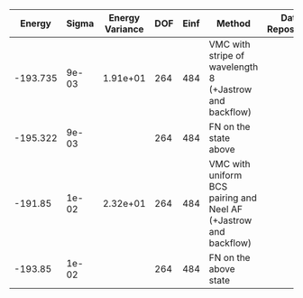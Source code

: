 | Energy   | Sigma | Energy Variance | DOF | Einf | Method                                                       | Data Repository |
|----------|-------|-----------------|-----|------|--------------------------------------------------------------|-----------------|
| -193.735 | 9e-03 | 1.91e+01        | 264 | 484  | VMC with stripe of wavelength 8 (+Jastrow and backflow)      |                 |
| -195.322 | 9e-03 |                 | 264 | 484  | FN on the state above                                        |                 |
| -191.85  | 1e-02 | 2.32e+01        | 264 | 484  | VMC with uniform BCS pairing and Neel AF (+Jastrow and backflow) |                 |
| -193.85  | 1e-02 |                 | 264 | 484  | FN on the above state                                        |                 |
